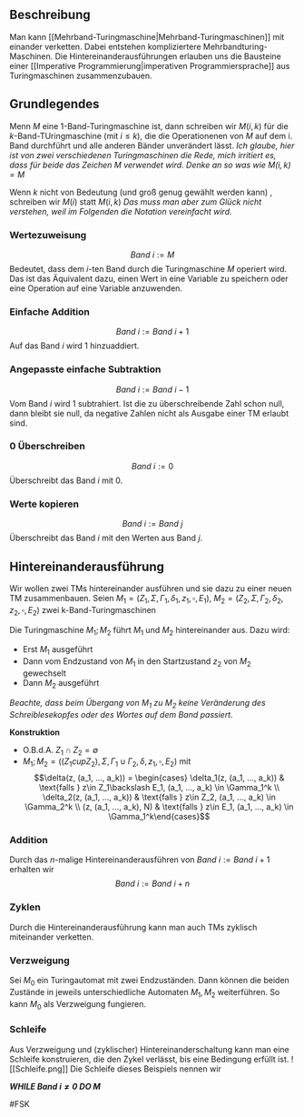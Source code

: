 ## Beschreibung
Man kann [[Mehrband-Turingmaschine|Mehrband-Turingmaschinen]] mit einander verketten. Dabei entstehen kompliziertere Mehrbandturing-Maschinen. Die Hintereinanderausführungen erlauben uns die Bausteine einer [[Imperative Programmierung|imperativen Programmiersprache]] aus Turingmaschinen zusammenzubauen.

## Grundlegendes
Menn $M$ eine 1-Band-Turingmaschine ist, dann schreiben wir $M(i, k)$ für die $k$-Band-TUringmaschine (mit $i \leq k$), die die Operationenen von $M$ auf dem i. Band durchführt und alle anderen Bänder unverändert lässt.
*Ich glaube, hier ist von zwei verschiedenen Turingmaschinen die Rede, mich irritiert es, dass für beide das Zeichen $M$ verwendet wird.
Denke an so was wie $M(i, k) = M$*

Wenn $k$ nicht von Bedeutung (und groß genug gewählt werden kann) , schreiben wir $M(i)$ statt $M(i, k)$
*Das muss man aber zum Glück nicht verstehen, weil im Folgenden die Notation vereinfacht wird.*

### Wertezuweisung
$$Band \ i:= M$$ Bedeutet, dass dem $i$-ten Band durch die Turingmaschine $M$ operiert wird. Das ist das Äquivalent dazu, einen Wert in eine Variable zu speichern oder eine Operation auf eine Variable anzuwenden.

### Einfache Addition
$$Band\ i := Band \ i+1$$ Auf das Band $i$ wird 1 hinzuaddiert.

### Angepasste einfache Subtraktion
$$Band\ i := Band \ i-1$$ Vom Band $i$ wird 1 subtrahiert.
Ist die zu überschreibende Zahl schon null, dann bleibt sie null, da negative Zahlen nicht als Ausgabe einer TM erlaubt sind.

### 0 Überschreiben
$$Band\ i := 0$$ Überschreibt das Band $i$ mit 0.

### Werte kopieren
$$Band\ i := Band \ j$$ Überschreibt das Band $i$ mit den Werten aus Band $j$.


## Hintereinanderausführung
Wir wollen zwei TMs hintereinander ausführen und sie dazu zu einer neuen TM zusammenbauen.
Seien $M_1 = (Z_1, \Sigma, \Gamma_1, \delta_1, z_1, \square, E_1)$, $M_2 = (Z_2, \Sigma, \Gamma_2, \delta_2, z_2, \square, E_2)$ zwei k-Band-Turingmaschinen

Die Turingmaschine $M_1;M_2$ führt $M_1$ und $M_2$ hintereinander aus. Dazu wird:
- Erst $M_1$ ausgeführt
- Dann vom Endzustand von $M_1$ in den Startzustand $z_2$ von $M_2$ gewechselt
- Dann $M_2$ ausgeführt

*Beachte, dass beim Übergang von $M_1$ zu $M_2$ keine Veränderung des Schreiblesekopfes oder des Wortes auf dem Band passiert.*

**Konstruktion**
- O.B.d.A. $Z_1 \cap Z_2 = \emptyset$
- $M_1;M_2 = ((Z_1 cup Z_2), \Sigma, \Gamma_1 \cup \Gamma_2, \delta, z_1, \square, E_2)$ mit
$$\delta(z, (a_1, ..., a_k)) = \begin{cases} \delta_1(z, (a_1, ..., a_k)) & \text{falls } z\in Z_1\backslash E_1, (a_1, ..., a_k) \in \Gamma_1^k \\ \delta_2(z, (a_1, ..., a_k)) & \text{falls } z\in Z_2, (a_1, ..., a_k) \in \Gamma_2^k \\ (z, (a_1, ..., a_k), N) & \text{falls } z\in E_1, (a_1, ..., a_k) \in \Gamma_1^k\end{cases}$$

### Addition
Durch das $n$-malige Hintereinanderausführen von $Band\ i := Band \ i+1$ erhalten wir $$Band\ i := Band \ i+n$$

### Zyklen
Durch die Hintereinanderausführung kann man auch TMs zyklisch miteinander verketten.

### Verzweigung
Sei $M_0$ ein Turingautomat mit zwei Endzuständen. Dann können die beiden Zustände in jeweils unterschiedliche Automaten $M_1, M_2$ weiterführen. So kann $M_0$ als Verzweigung fungieren.

### Schleife
Aus Verzweigung und (zyklischer) Hintereinanderschaltung kann man eine Schleife konstruieren, die den Zykel verlässt, bis eine Bedingung erfüllt ist.
![[Schleife.png]]
Die Schleife dieses Beispiels nennen wir

***WHILE Band $i \neq 0$ DO $M$***

#FSK 